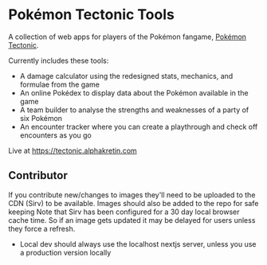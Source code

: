# Pokémon Tectonic Tools

A collection of web apps for players of the Pokémon fangame, [Pokémon Tectonic](https://github.com/xeuorux/Pokemon-Tectonic).

Currently includes these tools:

-   A damage calculator using the redesigned stats, mechanics, and formulae from the game
-   An online Pokédex to display data about the Pokémon available in the game
-   A team builder to analyse the strengths and weaknesses of a party of six Pokémon
-   An encounter tracker where you can create a playthrough and check off encounters as you go

Live at https://tectonic.alphakretin.com

## Contributor

If you contribute new/changes to images they'll need to be uploaded to the CDN (Sirv) to be available.
Images should also be added to the repo for safe keeping
Note that Sirv has been configured for a 30 day local browser cache time. So if an image gets updated it may be delayed for users unless they force a refresh.

-   Local dev should always use the localhost nextjs server, unless you use a production version locally
